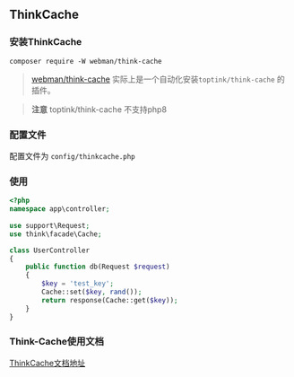 
## ThinkCache

### 安装ThinkCache  
`composer require -W webman/think-cache`

> [webman/think-cache](https://www.workerman.net/plugin/15) 实际上是一个自动化安装`toptink/think-cache` 的插件。

> **注意**
> toptink/think-cache 不支持php8
  
### 配置文件

配置文件为 `config/thinkcache.php`

### 使用

  ```php
  <?php
  namespace app\controller;
    
  use support\Request;
  use think\facade\Cache;
  
  class UserController
  {
      public function db(Request $request)
      {
          $key = 'test_key';
          Cache::set($key, rand());
          return response(Cache::get($key));
      }
  }
  ```
### Think-Cache使用文档

[ThinkCache文档地址](https://github.com/top-think/think-cache)
